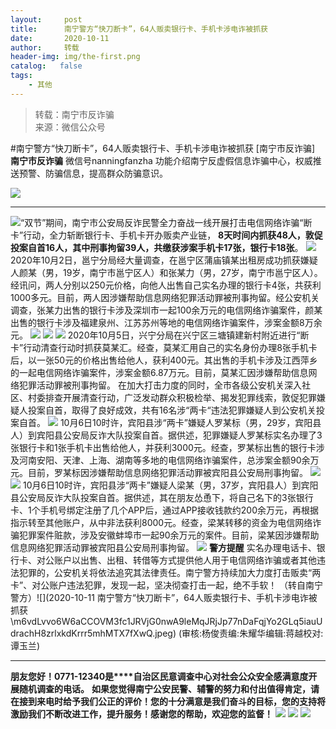 ```yaml
---
layout:     post
title:      南宁警方“快刀断卡”，64人贩卖银行卡、手机卡涉电诈被抓获
date:       2020-10-11
author:     转载
header-img: img/the-first.png
catalog:   false
tags:
    - 其他
---
```


<blockquote><p>转载：南宁市反诈骗<br>
来源：微信公众号</p></blockquote>

#南宁警方“快刀断卡”，64人贩卖银行卡、手机卡涉电诈被抓获
[南宁市反诈骗]
**南宁市反诈骗**
微信号nanningfanzha
功能介绍南宁反虚假信息诈骗中心，权威推送预警、防骗信息，提高群众防骗意识。

![]({{site.baseurl}}/postimg/m6vdLvvo6W47AZOFrUD442DAXlvL0HY0j2y3OGXkCFJU8wJ9Hq7gZNDuR3VQFYlCHBq25aZZhWgh8Jy4R2wibIQ.gif)
****
![]({{site.baseurl}}/postimg/Ljib4So7yuWhxY5xueAjFCSvibamA58icD4RWyVyoA9sjNOHXwptD8Fib17fLIxArQBOPNloBFkwg1dAJmc0uOSia4Q.jpeg)“双节”期间，南宁市公安局反诈民警全力奋战一线开展打击电信网络诈骗“断卡”行动，全力斩断银行卡、手机卡开办贩卖产业链，
**8天时间内抓获48人，敦促投案自首16人，其中刑事拘留39人，共缴获涉案手机卡17张，银行卡18张**。
![]({{site.baseurl}}/postimg/7SPO0mRJt6CXfVLnIS93sR5P6xta0X96cIIR6YEUBselhdR4A4DmWoiaqulluhdXRGgmicq52bvfJBK9gicnFpt1jMwuTXnn87j.svg)
2020年10月2日，邕宁分局经大量调查，在邕宁区蒲庙镇某出租房成功抓获嫌疑人颜某（男，19岁，南宁市邕宁区人）和张某力（男，27岁，南宁市邕宁区人）。经讯问，两人分别以250元价格，向他人出售自己实名办理的银行卡4张，共获利1000多元。目前，两人因涉嫌帮助信息网络犯罪活动罪被刑事拘留。经公安机关调查，张某力出售的银行卡涉及深圳市一起100余万元的电信网络诈骗案件，颜某出售的银行卡涉及福建泉州、江苏苏州等地的电信网络诈骗案件，涉案金额8万余元。
![]({{site.baseurl}}/postimg/P9ficrEVSdibZqXenktPzibr9yS1Tdo2XbC5lyUeveibPyicYLiahtdJfyXIflZ16nBYbMavUl8Cpz0l7NCvPmMR7JsA.jpeg)
![]({{site.baseurl}}/postimg/P9ficrEVSdibZqXenktPzibr9yS1Tdo2XbC2kiahuJtfTuPb9Uc5cnIJykPs2KdNhVvZnib1d9TxQtPKLicmG5x0JEyQ.png)
![]({{site.baseurl}}/postimg/7SPO0mRJt6CXfVLnIS93sR5P6xta0X96cIIR6YEUBselhdR4A4DmWoiaqulluhdXRGgmicq52bvfJBK9gicnFpt1jMwuTXnn87j.svg)
2020年10月5日，兴宁分局在兴宁区三塘镇建新村附近进行“断卡”行动清查行动时抓获莫某汇。经查，莫某汇用自己的实名身份办理8张手机卡后，以一张50元的价格出售给他人，获利400元。其出售的手机卡涉及江西萍乡的一起电信网络诈骗案件，涉案金额6.87万元。目前，莫某汇因涉嫌帮助信息网络犯罪活动罪被刑事拘留。
在加大打击力度的同时，全市各级公安机关深入社区、村委排查开展清查行动，广泛发动群众积极检举、揭发犯罪线索，敦促犯罪嫌疑人投案自首，取得了良好成效，共有16名涉“两卡“违法犯罪嫌疑人到公安机关投案自首。
![]({{site.baseurl}}/postimg/7SPO0mRJt6CXfVLnIS93sR5P6xta0X96cIIR6YEUBselhdR4A4DmWoiaqulluhdXRGgmicq52bvfJBK9gicnFpt1jMwuTXnn87j.svg)
10月6日10时许，宾阳县涉“两卡”嫌疑人罗某标（男，29岁，宾阳县人）到宾阳县公安局反诈大队投案自首。据供述，犯罪嫌疑人罗某标实名办理了3张银行卡和1张手机卡出售给他人，并获利3000元。经查，罗某标出售的银行卡涉及河南安阳、天津、上海、湖南等多地的电信网络诈骗案件，总涉案金额90余万元。目前，罗某标因涉嫌帮助信息网络犯罪活动罪被宾阳县公安局刑事拘留。
![]({{site.baseurl}}/postimg/P9ficrEVSdibZqXenktPzibr9yS1Tdo2XbCibQrGeXPrkibMja5cb3nkUhIWGltKcUiahvNcnFoYTeYlEjwM1voicBwmQ.png)
![]({{site.baseurl}}/postimg/7SPO0mRJt6CXfVLnIS93sR5P6xta0X96cIIR6YEUBselhdR4A4DmWoiaqulluhdXRGgmicq52bvfJBK9gicnFpt1jMwuTXnn87j.svg)
10月6日10时许，宾阳县涉“两卡”嫌疑人梁某（男，37岁，宾阳县人）到宾阳县公安局反诈大队投案自首。据供述，其在朋友怂恿下，将自己名下的3张银行卡、1个手机号绑定注册了几个APP后，通过APP接收钱款约200余万元，再根据指示转至其他账户，从中非法获利8000元。经查，梁某转移的资金为电信网络诈骗犯罪案件赃款，涉及安徽蚌埠市一起90余万元的案件。目前，梁某因涉嫌帮助信息网络犯罪活动罪被宾阳县公安局刑事拘留。
![]({{site.baseurl}}/postimg/P9ficrEVSdibZqXenktPzibr9yS1Tdo2XbCU3kRYqPIUlh9YHsQFbpnI0w2IicYGAUhWqIZjdcRPhVqgdeOLoQ6ZPA.png)
**警方提醒**
实名办理电话卡、银行卡、对公账户以出售、出租、转借等方式提供他人用于电信网络诈骗或者其他违法犯罪的，公安机关将依法追究其法律责任。南宁警方持续加大力度打击贩卖“两卡”、对公账户违法犯罪，发现一起，坚决彻查打击一起，绝不手软！
（转自南宁警方）![](2020-10-11
南宁警方“快刀断卡”，64人贩卖银行卡、手机卡涉电诈被抓获\\m6vdLvvo6W6aCCOVM3fc1JRVjG0nwA9leMqJRjJp77nDaFqjYo2GLq5iauUdrachH8zrlxkdKrrr5mhMTX7fXwQ.jpeg)
(审核:杨俊责编:朱耀华编辑:蒋越校对:谭玉兰)
***
**朋友您好！0771-12340是****自治区民意调查中心对社会公众安全感满意度开展随机调查的电话。**
**如果您觉得南宁公安民警、辅警的努力和付出值得肯定，请在接到来电时给予我们公正的评价！您的十分满意是我们奋斗的目标，您的支持将激励我们不断改进工作，提升服务！感谢您的帮助，欢迎您的监督！**
![]({{site.baseurl}}/postimg/m6vdLvvo6W4tBmkSw7BynPAZ4dpgGzH6gPSKpMSPibm3ZZdwYARicAqYI6iaLTicawgZUezTc6lgHXWGaSqHwiav3qA.jpeg)
![]({{site.baseurl}}/postimg/m6vdLvvo6W4tBmkSw7BynPAZ4dpgGzH6dmhqpDKgZf4VOiaaxr6LcaFfRCPDEHukjOhPlt2iaH3NnVwoVk1xjWLw.jpeg)
![]({{site.baseurl}}/postimg/m6vdLvvo6W4tBmkSw7BynPAZ4dpgGzH62EZZ3JuBHMHzWr2pWjUukPSqx9WsRt3S4RWQicPNzhvt1LNVX5mbTSw.jpeg)
